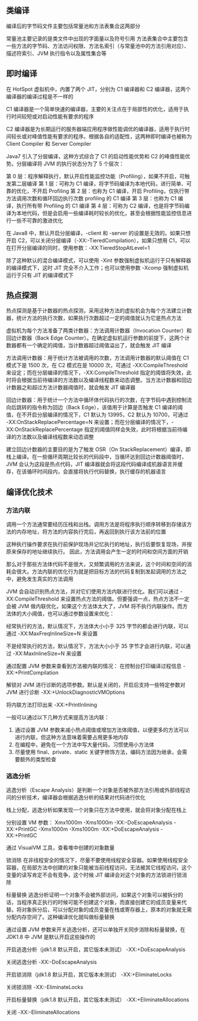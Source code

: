 ## 类编译
编译后的字节码文件主要包括常量池和方法表集合这两部分

常量池主要记录的是类文件中出现的字面量以及符号引用
方法表集合中主要包含一些方法的字节码、方法访问权限、方法名索引（与常量池中的方法引用对应）、描述符索引、JVM 执行指令以及属性集合等


## 即时编译
在 HotSpot 虚拟机中，内置了两个 JIT，分别为 C1 编译器和 C2 编译器，这两个编译器的编译过程是不一样的

C1 编译器是一个简单快速的编译器，主要的关注点在于局部性的优化，适用于执行时间较短或对启动性能有要求的程序

C2 编译器是为长期运行的服务器端应用程序做性能调优的编译器，适用于执行时间较长或对峰值性能有要求的程序。根据各自的适配性，这两种即时编译也被称为 Client Compiler 和 Server Compiler

Java7 引入了分层编译，这种方式综合了 C1 的启动性能优势和 C2 的峰值性能优势。分层编译将 JVM 的执行状态分为了 5 个层次：

第 0 层：程序解释执行，默认开启性能监控功能（Profiling），如果不开启，可触发第二层编译
第 1 层：可称为 C1 编译，将字节码编译为本地代码，进行简单、可靠的优化，不开启 Profiling
第 2 层：也称为 C1 编译，开启 Profiling，仅执行带方法调用次数和循环回边执行次数 profiling 的 C1 编译
第 3 层：也称为 C1 编译，执行所有带 Profiling 的 C1 编译
第 4 层：可称为 C2 编译，也是将字节码编译为本地代码，但是会启用一些编译耗时较长的优化，甚至会根据性能监控信息进行一些不可靠的激进优化

在 Java8 中，默认开启分层编译，-client 和 -server 的设置是无效的。如果只想开启 C2，可以关闭分层编译（-XX:-TieredCompilation），如果只想用 C1，可以在打开分层编译的同时，使用参数：-XX:TieredStopAtLevel=1

除了这种默认的混合编译模式，可以使用 -Xint 参数强制虚拟机运行于只有解释器的编译模式下，这时 JIT 完全不介入工作；也可以使用参数 -Xcomp 强制虚拟机运行于只有 JIT 的编译模式下


## 热点探测
热点探测是基于计数器的热点探测，采用这种方法的虚拟机会为每个方法建立计数器，统计方法的执行次数，如果执行次数超过一定的阈值就认为它是热点方法

虚拟机为每个方法准备了两类计数器：方法调用计数器（Invocation Counter）和回边计数器（Back Edge Counter）。在确定虚拟机运行参数的前提下，这两个计数器都有一个确定的阈值，当计数器超过阈值溢出了，就会触发 JIT 编译

方法调用计数器：用于统计方法被调用的次数，方法调用计数器的默认阈值在 C1 模式下是 1500 次，在 C2 模式在是 10000 次，可通过 -XX:CompileThreshold 来设定；而在分层编译的情况下，-XX:CompileThreshold 指定的阈值将失效，此时将会根据当前待编译的方法数以及编译线程数来动态调整。当方法计数器和回边计数器之和超过方法计数器阈值时，就会触发 JIT 编译器

回边计数器：用于统计一个方法中循环体代码执行的次数，在字节码中遇到控制流向后跳转的指令称为回边（Back Edge），该值用于计算是否触发 C1 编译的阈值，在不开启分层编译的情况下，C1 默认为 13995，C2 默认为 10700，可通过 -XX:OnStackReplacePercentage=N 来设置；而在分层编译的情况下，-XX:OnStackReplacePercentage 指定的阈值同样会失效，此时将根据当前待编译的方法数以及编译线程数来动态调整

建立回边计数器的主要目的是为了触发 OSR（On StackReplacement）编译，即栈上编译。在一些循环周期比较长的代码段中，当循环达到回边计数器阈值时，JVM 会认为这段是热点代码，JIT 编译器就会将这段代码编译成机器语言并缓存，在该循环时间段内，会直接将执行代码替换，执行缓存的机器语言


## 编译优化技术
### 方法内联
调用一个方法通常要经历压栈和出栈。调用方法是将程序执行顺序转移到存储该方法的内存地址，将方法的内容执行完后，再返回到执行该方法前的位置

这种执行操作要求在执行前保护现场并记忆执行的地址，执行后要恢复现场，并按原来保存的地址继续执行。 因此，方法调用会产生一定的时间和空间方面的开销

那么对于那些方法体代码不是很大，又频繁调用的方法来说，这个时间和空间的消耗会很大。方法内联的优化行为就是把目标方法的代码复制到发起调用的方法之中，避免发生真实的方法调用

JVM 会自动识别热点方法，并对它们使用方法内联进行优化。我们可以通过 -XX:CompileThreshold 来设置热点方法的阈值。但要强调一点，热点方法不一定会被 JVM 做内联优化，如果这个方法体太大了，JVM 将不执行内联操作。而方法体的大小阈值，也可以通过参数设置来优化：

经常执行的方法，默认情况下，方法体大小小于 325 字节的都会进行内联，可以通过 -XX:MaxFreqInlineSize=N 来设置

不是经常执行的方法，默认情况下，方法大小小于 35 字节才会进行内联，可以通过 -XX:MaxInlineSize=N 来设置 

通过配置 JVM 参数来查看到方法被内联的情况：
在控制台打印编译过程信息
-XX:+PrintCompilation

解锁对 JVM 进行诊断的选项参数。默认是关闭的，开启后支持一些特定参数对 JVM 进行诊断
-XX:+UnlockDiagnosticVMOptions

将内联方法打印出来
-XX:+PrintInlining


一般可以通过以下几种方式来提高方法内联：
1. 通过设置 JVM 参数来减小热点阈值或增加方法体阈值，以便更多的方法可以进行内联，但这种方法意味着需要占用更多地内存
2. 在编程中，避免在一个方法中写大量代码，习惯使用小方法体
3. 尽量使用 final、private、static 关键字修饰方法，编码方法因为继承，会需要额外的类型检查

### 逃逸分析
逃逸分析（Escape Analysis）是判断一个对象是否被外部方法引用或外部线程访问的分析技术，编译器会根据逃逸分析的结果对代码进行优化

栈上分配，逃逸分析如果发现一个对象只在方法中使用，就会将对象分配在栈上

分别设置 VM 参数：
Xmx1000m -Xms1000m -XX:-DoEscapeAnalysis -XX:+PrintGC
-Xmx1000m -Xms1000m -XX:+DoEscapeAnalysis -XX:+PrintGC

通过 VisualVM 工具，查看堆中创建的对象数量

锁消除
在非线程安全的情况下，尽量不要使用线程安全容器。如果使用线程安全容器，在局部方法中创建的对象只能被当前线程访问，无法被其它线程访问，这个变量的读写肯定不会有竞争，这个时候 JIT 编译会对这个对象的方法锁进行锁消除

标量替换
逃逸分析证明一个对象不会被外部访问，如果这个对象可以被拆分的话，当程序真正执行的时候可能不创建这个对象，而直接创建它的成员变量来代替。将对象拆分后，可以分配对象的成员变量在栈或寄存器上，原本的对象就无需分配内存空间了。这种编译优化就叫做标量替换


通过设置 JVM 参数来开关逃逸分析，还可以单独开关同步消除和标量替换，在 JDK1.8 中 JVM 是默认开启这些操作的

开启逃逸分析（jdk1.8 默认开启，其它版本未测试）
-XX:+DoEscapeAnalysis

关闭逃逸分析
-XX:-DoEscapeAnalysis

开启锁消除（jdk1.8 默认开启，其它版本未测试）
-XX:+EliminateLocks

关闭锁消除
-XX:-EliminateLocks

开启标量替换（jdk1.8 默认开启，其它版本未测试）
-XX:+EliminateAllocations

关闭
-XX:-EliminateAllocations
